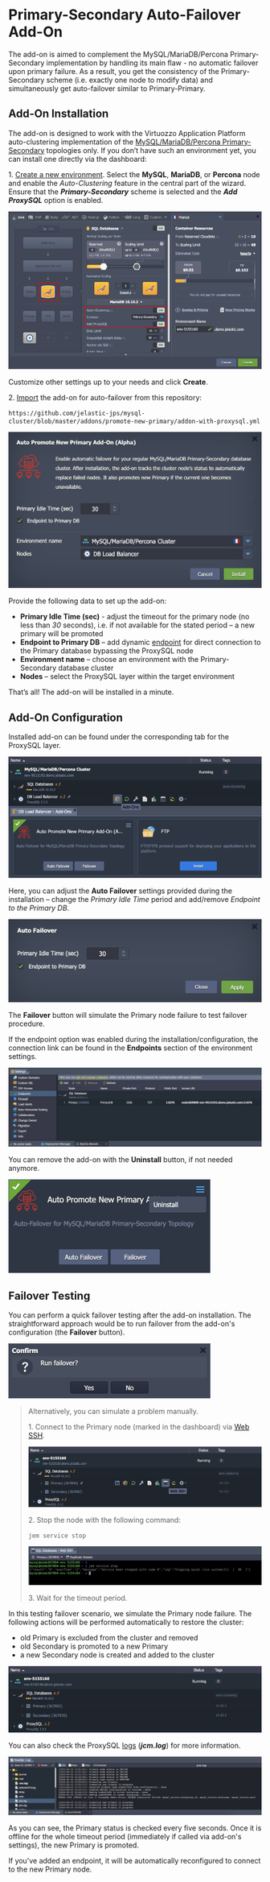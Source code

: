 # Primary-Secondary Auto-Failover Add-On

The add-on is aimed to complement the MySQL/MariaDB/Percona Primary-Secondary implementation by handling its main flaw - no automatic failover upon primary failure. As a result, you get the consistency of the Primary-Secondary scheme (i.e. exactly one node to modify data) and simultaneously get auto-failover similar to Primary-Primary.


## Add-On Installation

The add-on is designed to work with the Virtuozzo Application Platform auto-clustering implementation of the [MySQL/MariaDB/Percona Primary-Secondary](https://www.virtuozzo.com/application-platform-docs/auto-clustering/#templates-with-supported-auto-clustering) topologies only. If you don’t have such an environment yet, you can install one directly via the dashboard:

1\. [Create a new environment](https://www.virtuozzo.com/application-platform-docs/setting-up-environment/). Select the **MySQL**, **MariaDB**, or **Percona** node and enable the *Auto-Clustering* feature in the central part of the wizard. Ensure that the ***Primary-Secondary*** scheme is selected and the ***Add ProxySQL*** option is enabled.

![create DB cluster](images/01-create-db-cluster.png)

Customize other settings up to your needs and click **Create**.

2\. [Import](https://www.virtuozzo.com/application-platform-docs/environment-import/) the add-on for auto-failover from this repository:

```
https://github.com/jelastic-jps/mysql-cluster/blob/master/addons/promote-new-primary/addon-with-proxysql.yml
```

![install the promote primary add-on](images/02-install-promote-primary-addon.png)

Provide the following data to set up the add-on:

- **Primary Idle Time (sec)** - adjust the timeout for the primary node (no less than *30* seconds), i.e. if not available for the stated period – a new primary will be promoted
- **Endpoint to Primary DB** – add dynamic [endpoint](https://www.virtuozzo.com/application-platform-docs/endpoints/) for direct connection to the Primary database bypassing the ProxySQL node
- **Environment name** – choose an environment with the Primary-Secondary database cluster
- **Nodes** – select the ProxySQL layer within the target environment

That’s all! The add-on will be installed in a minute.


## Add-On Configuration

Installed add-on can be found under the corresponding tab for the ProxySQL layer.

![configure promote add-on](images/03-configure-promote-addon.png)

Here, you can adjust the **Auto Failover** settings provided during the installation – change the *Primary Idle Time* period and add/remove *Endpoint to the Primary DB*.

![change failover timeout](images/04-change-failover-timeout.png)

The **Failover** button will simulate the Primary node failure to test failover procedure.

If the endpoint option was enabled during the installation/configuration, the connection link can be found in the **Endpoints** section of the environment settings.

![primary DB endpoint](images/05-primary-db-endpoint.png)

You can remove the add-on with the **Uninstall** button, if not needed anymore.

![uninstall promote add-on](images/06-uninstall-promote-addon.png)


## Failover Testing

You can perform a quick failover testing after the add-on installation. The straightforward approach would be to run failover from the add-on's configuration (the **Failover** button).

![simulate failover cofirmation](images/07-simulate-failover-cofirmation.png)

> Alternatively, you can simulate a problem manually.
>
> 1\. Connect to the Primary node (marked in the dashboard) via [Web SSH](https://www.virtuozzo.com/application-platform-docs/web-ssh-client/).
>
> ![database Web SSH access](images/08-database-web-ssh-access.png)
>
> 2\. Stop the node with the following command:
>
> ```
> jem service stop
> ```
>
> ![stop database service](images/09-stop-database-service.png)
>
> 3\. Wait for the timeout period.

In this testing failover scenario, we simulate the Primary node failure. The following actions will be performed automatically to restore the cluster:

- old Primary is excluded from the cluster and removed
- old Secondary is promoted to a new Primary
- a new Secondary node is created and added to the cluster

![auto failover result](images/10-auto-failover-result.png)

You can also check the ProxySQL [logs](https://www.virtuozzo.com/application-platform-docs/view-log-files/) (***jcm.log***) for more information.

![failover log file](images/11-failover-log.png)

As you can see, the Primary status is checked every five seconds. Once it is offline for the whole timeout period (immediately if called via add-on's settings), the new Primary is promoted.

If you’ve added an endpoint, it will be automatically reconfigured to connect to the new Primary node. 